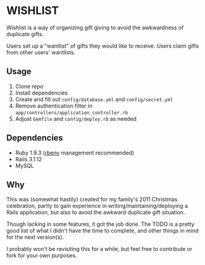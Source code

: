 WISHLIST
========

Wishlist is a way of organizing gift giving to avoid the awkwardness of duplicate gifts.

Users set up a "wantlist" of gifts they would like to receive. Users claim gifts from other users' wantlists.

Usage
-----
1. Clone repo
2. Install dependencies
3. Create and fill out `config/database.yml` and `config/secret.yml`
4. Remove authentication filter in `app/controllers/application_controller.rb`
5. Adjust `Gemfile` and `config/deploy.rb` as needed

Dependencies
------------
- Ruby 1.9.3 ([rbenv][] management recommended)
- Rails 3.1.12
- MySQL

[rbenv]: https://github.com/sstephenson/rbenv

Why
---
This was (somewhat hastily) created for my family's 2011 Christmas celebration, partly to gain experience in writing/maintaining/deploying a Rails application, but also to avoid the awkward duplicate gift situation.

Though lacking in some features, it got the job done. The TODO is a pretty good list of what I didn't have the time to complete, and other things in mind for the next version(s).

I probably won't be revisiting this for a while, but feel free to contribute or fork for your own purposes.
